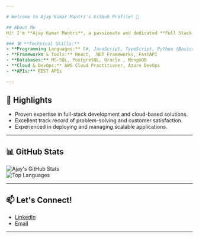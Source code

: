 ```yaml
---

# Welcome to Ajay Kumar Mantri's GitHub Profile! 👋  

## About Me  
Hi! I'm **Ajay Kumar Mantri**, a passionate and dedicated **Full Stack Engineer** with over **5 years of experience** in the software industry. I specialize in crafting scalable, high-performance solutions and delivering exceptional user experiences.  

### 🛠️ **Technical Skills:**  
- **Programming Languages:** C#, JavaScript, TypeScript, Python (Basics)  
- **Frameworks & Tools:** React, .NET Frameworks, FastAPI  
- **Databases:** MS-SQL, PostgreSQL, Oracle , MongoDB
- **Cloud & DevOps:** AWS Cloud Practitioner, Azure DevOps  
- **APIs:** REST APIs  

---
```


## 🌟 Highlights  
- Proven expertise in full-stack development and cloud-based solutions.  
- Excellent track record of problem-solving and customer satisfaction.  
- Experienced in deploying and managing scalable applications.  

---

## 📊 GitHub Stats  
![Ajay's GitHub Stats](https://github-readme-stats.vercel.app/api?username=Mantri-Ajay-Kumar&show_icons=true&theme=radical)  
![Top Languages](https://github-readme-stats.vercel.app/api/top-langs/?username=Mantri-Ajay-Kumar&layout=compact&theme=radical)

---

## 📫 Let's Connect!  
- [LinkedIn](https://www.linkedin.com/in/kumarajay95/)  
- [Email](mailto:kumar.ajaykumar7981@gmail.com)

---
